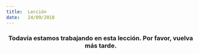 ```yaml
---
title:  Lección
date:   24/09/2018
---
```


### <center>Todavía estamos trabajando en esta lección. Por favor, vuelva más tarde.</center>